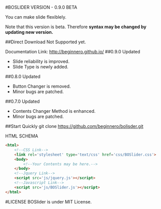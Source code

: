 #BOSLIDER 
VERSION - 0.9.0 BETA

You can make slide flexiblely.

Note that this version is beta. Therefore **syntax may be changed by updating new version.**

##Direct Download
Not Supported yet.

Documentation Link: http://beginnero.github.io/
##0.9.0 Updated
+ Slide reliability is improved.
+ Slide Type is newly added.

##0.8.0 Updated
+ Button Changer is removed.
+ Minor bugs are patched.

##0.7.0 Updated
+ Contents Changer Method is enhanced.
+ Minor bugs are patched.

##Start Quickly
git clone https://github.com/beginnero/bolisder.git

HTML SCHEMA
```html
<html>
	<!--CSS Link-->
	<link rel='stylesheet' type='text/css' href='css/BOSlider.css'>
	<body>
		<!--Your Contents may be here.-->
	</body>
	<!--Jquery Link-->
	<script src='js/jquery.js'></script>
	<!--Javascript Link-->
	<script src='js/BOSlider.js'></script>
</html>
```


#LICENSE
BOSlider is under MIT License.